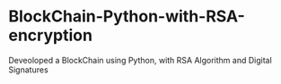 # BlockChain-Python-with-RSA-encryption
Deveoloped a BlockChain using Python, with RSA Algorithm and Digital Signatures
